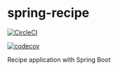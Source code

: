 # spring-recipe

[![CircleCI](https://circleci.com/gh/henriquedeof/spring-recipe.svg?style=svg)](https://circleci.com/gh/henriquedeof/spring-recipe)

[![codecov](https://codecov.io/gh/henriquedeof/spring-recipe/branch/master/graph/badge.svg)](https://codecov.io/gh/henriquedeof/spring-recipe)

Recipe application with Spring Boot
